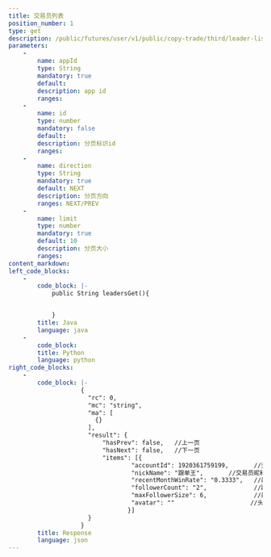 ```yaml
---
title: 交易员列表 
position_number: 1
type: get
description: /public/futures/user/v1/public/copy-trade/third/leader-list
parameters:
    -
        name: appId
        type: String
        mandatory: true
        default:
        description: app id
        ranges:
    -
        name: id
        type: number
        mandatory: false
        default:
        description: 分页标识id
        ranges:
    - 
        name: direction
        type: String
        mandatory: true
        default: NEXT
        description: 分页方向
        ranges: NEXT/PREV
    -
        name: limit
        type: number
        mandatory: true
        default: 10
        description: 分页大小
        ranges:
content_markdown:
left_code_blocks:
    -
        code_block: |-
            public String leadersGet(){


            }
        title: Java
        language: java
    -
        code_block:
        title: Python
        language: python
right_code_blocks:
    -
        code_block: |-
                    {
                      "rc": 0,
                      "mc": "string",
                      "ma": [
                        {}
                      ],
                      "result": {
                          "hasPrev": false,   //上一页
                          "hasNext": false,   //下一页
                          "items": [{
                                  "accountId": 1920361759199,       //交易员id
                                  "nickName": "跟单王",       //交易员昵称
                                  "recentMonthWinRate": "0.3333",   //最近一个月的胜率
                                  "followerCount": "2",             //跟随总数
                                  "maxFollowerSize": 6,             //最大跟随人数
                                  "avatar": ""                     //头像
                                 }] 
                      }
                    }
        title: Response
        language: json
---
```

